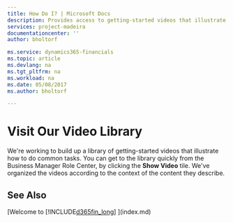 ```yaml
---
title: How Do I? | Microsoft Docs
description: Provides access to getting-started videos that illustrate how to do common tasks.
services: project-madeira
documentationcenter: ''
author: bholtorf

ms.service: dynamics365-financials
ms.topic: article
ms.devlang: na
ms.tgt_pltfrm: na
ms.workload: na
ms.date: 05/08/2017
ms.author: bholtorf

---
```

# Visit Our Video Library
We're working to build up a library of getting-started videos that illustrate how to do common tasks. You can get to the library quickly from the Business Manager Role Center, by clicking the **Show Video** tile. We've organized the videos according to the context of the content they describe.

## See Also
[Welcome to [!INCLUDE[d365fin_long](includes/d365fin_long_md.md)] ](index.md)

